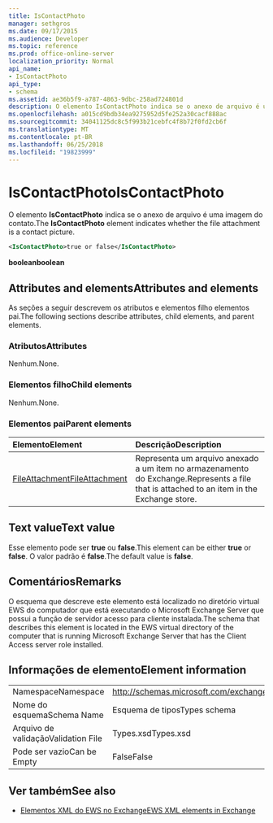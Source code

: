 ```yaml
---
title: IsContactPhoto
manager: sethgros
ms.date: 09/17/2015
ms.audience: Developer
ms.topic: reference
ms.prod: office-online-server
localization_priority: Normal
api_name:
- IsContactPhoto
api_type:
- schema
ms.assetid: ae36b5f9-a787-4863-9dbc-258ad724801d
description: O elemento IsContactPhoto indica se o anexo de arquivo é uma imagem do contato.
ms.openlocfilehash: a015cd9bdb34ea9275952d5fe252a30cacf888ac
ms.sourcegitcommit: 34041125dc8c5f993b21cebfc4f8b72f0fd2cb6f
ms.translationtype: MT
ms.contentlocale: pt-BR
ms.lasthandoff: 06/25/2018
ms.locfileid: "19823999"
---
```

# <a name="iscontactphoto"></a><span data-ttu-id="3eb37-103">IsContactPhoto</span><span class="sxs-lookup"><span data-stu-id="3eb37-103">IsContactPhoto</span></span>

<span data-ttu-id="3eb37-104">O elemento **IsContactPhoto** indica se o anexo de arquivo é uma imagem do contato.</span><span class="sxs-lookup"><span data-stu-id="3eb37-104">The **IsContactPhoto** element indicates whether the file attachment is a contact picture.</span></span> 
  
```xml
<IsContactPhoto>true or false</IsContactPhoto>
```

 <span data-ttu-id="3eb37-105">**boolean**</span><span class="sxs-lookup"><span data-stu-id="3eb37-105">**boolean**</span></span>
## <a name="attributes-and-elements"></a><span data-ttu-id="3eb37-106">Attributes and elements</span><span class="sxs-lookup"><span data-stu-id="3eb37-106">Attributes and elements</span></span>

<span data-ttu-id="3eb37-107">As seções a seguir descrevem os atributos e elementos filho elementos pai.</span><span class="sxs-lookup"><span data-stu-id="3eb37-107">The following sections describe attributes, child elements, and parent elements.</span></span>
  
### <a name="attributes"></a><span data-ttu-id="3eb37-108">Atributos</span><span class="sxs-lookup"><span data-stu-id="3eb37-108">Attributes</span></span>

<span data-ttu-id="3eb37-109">Nenhum.</span><span class="sxs-lookup"><span data-stu-id="3eb37-109">None.</span></span>
  
### <a name="child-elements"></a><span data-ttu-id="3eb37-110">Elementos filho</span><span class="sxs-lookup"><span data-stu-id="3eb37-110">Child elements</span></span>

<span data-ttu-id="3eb37-111">Nenhum.</span><span class="sxs-lookup"><span data-stu-id="3eb37-111">None.</span></span>
  
### <a name="parent-elements"></a><span data-ttu-id="3eb37-112">Elementos pai</span><span class="sxs-lookup"><span data-stu-id="3eb37-112">Parent elements</span></span>

|<span data-ttu-id="3eb37-113">**Elemento**</span><span class="sxs-lookup"><span data-stu-id="3eb37-113">**Element**</span></span>|<span data-ttu-id="3eb37-114">**Descrição**</span><span class="sxs-lookup"><span data-stu-id="3eb37-114">**Description**</span></span>|
|:-----|:-----|
|[<span data-ttu-id="3eb37-115">FileAttachment</span><span class="sxs-lookup"><span data-stu-id="3eb37-115">FileAttachment</span></span>](fileattachment.md) <br/> |<span data-ttu-id="3eb37-116">Representa um arquivo anexado a um item no armazenamento do Exchange.</span><span class="sxs-lookup"><span data-stu-id="3eb37-116">Represents a file that is attached to an item in the Exchange store.</span></span>  <br/> |
   
## <a name="text-value"></a><span data-ttu-id="3eb37-117">Text value</span><span class="sxs-lookup"><span data-stu-id="3eb37-117">Text value</span></span>

<span data-ttu-id="3eb37-118">Esse elemento pode ser **true** ou **false**.</span><span class="sxs-lookup"><span data-stu-id="3eb37-118">This element can be either **true** or **false**.</span></span> <span data-ttu-id="3eb37-119">O valor padrão é **false**.</span><span class="sxs-lookup"><span data-stu-id="3eb37-119">The default value is **false**.</span></span>
  
## <a name="remarks"></a><span data-ttu-id="3eb37-120">Comentários</span><span class="sxs-lookup"><span data-stu-id="3eb37-120">Remarks</span></span>

<span data-ttu-id="3eb37-121">O esquema que descreve este elemento está localizado no diretório virtual EWS do computador que está executando o Microsoft Exchange Server que possui a função de servidor acesso para cliente instalada.</span><span class="sxs-lookup"><span data-stu-id="3eb37-121">The schema that describes this element is located in the EWS virtual directory of the computer that is running Microsoft Exchange Server that has the Client Access server role installed.</span></span>
  
## <a name="element-information"></a><span data-ttu-id="3eb37-122">Informações de elemento</span><span class="sxs-lookup"><span data-stu-id="3eb37-122">Element information</span></span>

|||
|:-----|:-----|
|<span data-ttu-id="3eb37-123">Namespace</span><span class="sxs-lookup"><span data-stu-id="3eb37-123">Namespace</span></span>  <br/> |http://schemas.microsoft.com/exchange/services/2006/types  <br/> |
|<span data-ttu-id="3eb37-124">Nome do esquema</span><span class="sxs-lookup"><span data-stu-id="3eb37-124">Schema Name</span></span>  <br/> |<span data-ttu-id="3eb37-125">Esquema de tipos</span><span class="sxs-lookup"><span data-stu-id="3eb37-125">Types schema</span></span>  <br/> |
|<span data-ttu-id="3eb37-126">Arquivo de validação</span><span class="sxs-lookup"><span data-stu-id="3eb37-126">Validation File</span></span>  <br/> |<span data-ttu-id="3eb37-127">Types.xsd</span><span class="sxs-lookup"><span data-stu-id="3eb37-127">Types.xsd</span></span>  <br/> |
|<span data-ttu-id="3eb37-128">Pode ser vazio</span><span class="sxs-lookup"><span data-stu-id="3eb37-128">Can be Empty</span></span>  <br/> |<span data-ttu-id="3eb37-129">False</span><span class="sxs-lookup"><span data-stu-id="3eb37-129">False</span></span>  <br/> |
   
## <a name="see-also"></a><span data-ttu-id="3eb37-130">Ver também</span><span class="sxs-lookup"><span data-stu-id="3eb37-130">See also</span></span>



- [<span data-ttu-id="3eb37-131">Elementos XML do EWS no Exchange</span><span class="sxs-lookup"><span data-stu-id="3eb37-131">EWS XML elements in Exchange</span></span>](ews-xml-elements-in-exchange.md)


